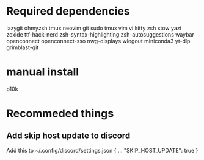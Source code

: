<!-- TODO: remove some dependencis and make install script instead -->
# Required dependencies
lazygit
ohmyzsh
tmux
neovim
git
sudo
tmux
vim 
vi
kitty
zsh
stow
yazi
zoxide
ttf-hack-nerd
zsh-syntax-highlighting
zsh-autosuggestions
waybar
openconnect
openconnect-sso
nwg-displays <!-- super useful -->
wlogout
miniconda3 <!-- install from website --> 
yt-dlp
grimblast-git

# manual install 
p10k

# Recommeded things
## Add skip host update to discord
Add this to ~/.config/discord/settings.json
{
...
  "SKIP_HOST_UPDATE": true
}







